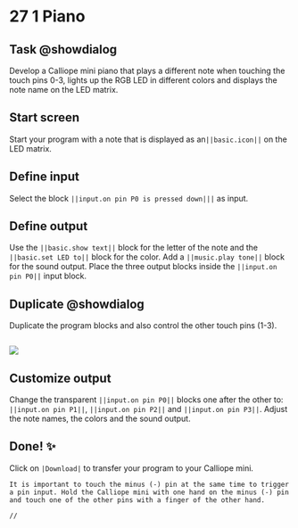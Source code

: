 # 27 1 Piano


## Task @showdialog
Develop a Calliope mini piano that plays a different note when touching the touch pins 0-3, lights up the RGB LED in different colors and displays the note name on the LED matrix.


## Start screen
Start your program with a note that is displayed as an``||basic.icon||`` on the LED matrix.

## Define input
Select the block ``||input.on pin P0 is pressed down|||`` as input.

## Define output
Use the ``||basic.show text||`` block for the letter of the note and the ``||basic.set LED to||`` block for the color.
Add a ``||music.play tone||`` block for the sound output. Place the three output blocks inside the ``||input.on pin P0||`` input block.

## Duplicate @showdialog
Duplicate the program blocks and also control the other touch pins (1-3).

```
```
![](https://calliope.cc/tutorials/duplizieren.png)


## Customize output
Change the transparent ``||input.on pin P0||`` blocks one after the other to: ``||input.on pin P1||``, ``||input.on pin P2||`` and ``||input.on pin P3||``.
Adjust the note names, the colors and the sound output.

## Done! ✨
Click on ``|Download|`` to transfer your program to your Calliope mini.

```
It is important to touch the minus (-) pin at the same time to trigger a pin input. Hold the Calliope mini with one hand on the minus (-) pin and touch one of the other pins with a finger of the other hand.
```

```template
//
```



